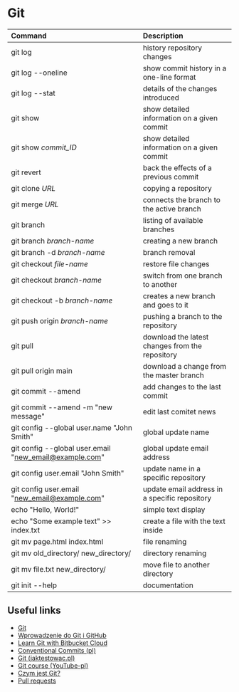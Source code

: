 # Git

| Command                                                | Description                                     |
| :----------------------------------------------------- | :---------------------------------------------- |
| git log                                                | history repository changes                      |
| git log --oneline                                      | show commit history in a one-line format        |
| git log --stat                                         | details of the changes introduced               |
| git show                                               | show detailed information on a given commit     |
| git show <I>commit_ID</I>                              | show detailed information on a given commit     |
| git revert                                             | back the effects of a previous commit           |
| git clone <I>URL</I>                                   | copying a repository                            |
| git merge <I>URL</I>                                   | connects the branch to the active branch        |
| git branch                                             | listing of available branches                   |
| git branch <I>branch-name</I>                          | creating a new branch                           |
| git branch -d <I>branch-name</I>                       | branch removal                                  |
| git checkout <I>file-name</I>                          | restore file changes                            |
| git checkout <I>branch-name</I>                        | switch from one branch to another               |
| git checkout -b <I>branch-name</I>                     | creates a new branch and goes to it             |
| git push origin <I>branch-name</I>                     | pushing a branch to the repository              |
| git pull                                               | download the latest changes from the repository |
| git pull origin main                                   | download a change from the master branch        |
| git commit --amend                                     | add changes to the last commit                  |
| git commit --amend -m "new message"                    | edit last comitet news                          |
| git config --global user.name "John Smith"             | global update name                              |
| git config --global user.email "new_email@example.com" | global update email address                     |
| git config user.email "John Smith"                     | update name in a specific repository            |
| git config user.email "new_email@example.com"          | update email address in a specific repository   |
| echo "Hello, World!"                                   | simple text display                             |
| echo "Some example text" >> index.txt                  | create a file with the text inside              |
| git mv page.html index.html                            | file renaming                                   |
| git mv old_directory/ new_directory/                   | directory renaming                              |
| git mv file.txt new_directory/                         | move file to another directory                  |
| git init --help                                        | documentation                                   |

## Useful links

- [Git](https://git-scm.com/docs)
- [Wprowadzenie do Git i GitHub](https://www.udemy.com/course/kurs-git-i-github-od-podstaw)
- [Learn Git with Bitbucket Cloud](https://www.atlassian.com/git/tutorials/learn-git-with-bitbucket-cloud)
- [Conventional Commits (pl)](https://highlab.pl/conventional-commits/)
- [Git (jaktestowac.pl)](https://jaktestowac.pl/git/)
- [Git course (YouTube-pl)](https://www.youtube.com/watch?v=AjCwB0CiCfE&list=PL2zsrr3O56spOLrXjhOKTx7l-g9UhEe64)
- [Czym jest Git?](https://www.youtube.com/watch?v=D6EI7EbEN4Q&list=PLjHmWifVUNMKIGHmaGPVqSD-L6i1Zw-MH)
- [Pull requests](https://www.youtube.com/watch?v=VsaiEXGjjkI)